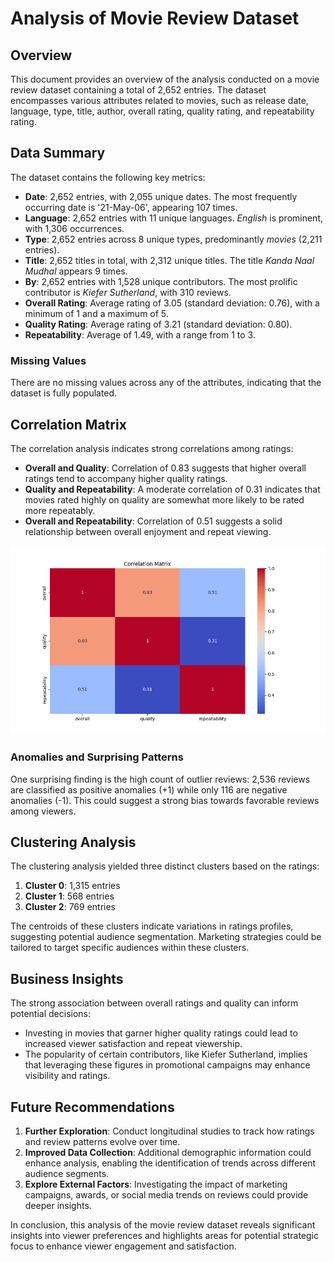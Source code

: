 # Analysis of Movie Review Dataset

## Overview
This document provides an overview of the analysis conducted on a movie review dataset containing a total of 2,652 entries. The dataset encompasses various attributes related to movies, such as release date, language, type, title, author, overall rating, quality rating, and repeatability rating.

## Data Summary
The dataset contains the following key metrics:

- **Date**: 2,652 entries, with 2,055 unique dates. The most frequently occurring date is '21-May-06', appearing 107 times.
- **Language**: 2,652 entries with 11 unique languages. *English* is prominent, with 1,306 occurrences.
- **Type**: 2,652 entries across 8 unique types, predominantly *movies* (2,211 entries).
- **Title**: 2,652 titles in total, with 2,312 unique titles. The title *Kanda Naal Mudhal* appears 9 times.
- **By**: 2,652 entries with 1,528 unique contributors. The most prolific contributor is *Kiefer Sutherland*, with 310 reviews.
- **Overall Rating**: Average rating of 3.05 (standard deviation: 0.76), with a minimum of 1 and a maximum of 5.
- **Quality Rating**: Average rating of 3.21 (standard deviation: 0.80).
- **Repeatability**: Average of 1.49, with a range from 1 to 3.

### Missing Values
There are no missing values across any of the attributes, indicating that the dataset is fully populated.

## Correlation Matrix
The correlation analysis indicates strong correlations among ratings:
- **Overall and Quality**: Correlation of 0.83 suggests that higher overall ratings tend to accompany higher quality ratings.
- **Quality and Repeatability**: A moderate correlation of 0.31 indicates that movies rated highly on quality are somewhat more likely to be rated more repeatably.
- **Overall and Repeatability**: Correlation of 0.51 suggests a solid relationship between overall enjoyment and repeat viewing.

![Correlation Matrix](correlation_matrix.png)

### Anomalies and Surprising Patterns
One surprising finding is the high count of outlier reviews: 2,536 reviews are classified as positive anomalies (+1) while only 116 are negative anomalies (-1). This could suggest a strong bias towards favorable reviews among viewers.

## Clustering Analysis
The clustering analysis yielded three distinct clusters based on the ratings:
1. **Cluster 0**: 1,315 entries
2. **Cluster 1**: 568 entries
3. **Cluster 2**: 769 entries

The centroids of these clusters indicate variations in ratings profiles, suggesting potential audience segmentation. Marketing strategies could be tailored to target specific audiences within these clusters.

## Business Insights
The strong association between overall ratings and quality can inform potential decisions:
- Investing in movies that garner higher quality ratings could lead to increased viewer satisfaction and repeat viewership.
- The popularity of certain contributors, like Kiefer Sutherland, implies that leveraging these figures in promotional campaigns may enhance visibility and ratings.

## Future Recommendations
1. **Further Exploration**: Conduct longitudinal studies to track how ratings and review patterns evolve over time.
2. **Improved Data Collection**: Additional demographic information could enhance analysis, enabling the identification of trends across different audience segments.
3. **Explore External Factors**: Investigating the impact of marketing campaigns, awards, or social media trends on reviews could provide deeper insights.

In conclusion, this analysis of the movie review dataset reveals significant insights into viewer preferences and highlights areas for potential strategic focus to enhance viewer engagement and satisfaction.
